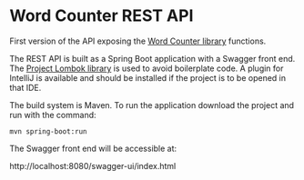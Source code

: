 # Word Counter REST API
First version of the API exposing the [Word Counter library](https://github.com/phlebas/WordCounter/blob/main/README.md) functions.

The REST API is built as a Spring Boot application with a Swagger front end. 
The [Project Lombok library](https://projectlombok.org/) is used to avoid boilerplate code. A plugin for IntelliJ is available 
and should be installed if the project is to be opened in that IDE.  

The build system is Maven. To run the application download the project 
and run with the command: 

`mvn spring-boot:run`  

The Swagger front end will be accessible at:  

http://localhost:8080/swagger-ui/index.html


